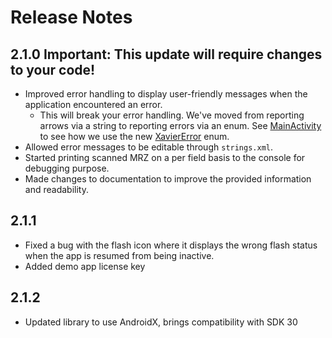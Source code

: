 # Release Notes
## 2.1.0 **Important**: This update will require changes to your code!
* Improved error handling to display user-friendly messages when the application encountered an error.
  * This will break your error handling. We've moved from reporting arrows via a string to reporting errors via an enum. See [MainActivity](../xavier-demo/app/src/main/java/com/blacksharktech/xavier/MainActivity.java) to see how we use the new [XavierError](./using-xavier.md#enum:-xavieractivity.error) enum.
* Allowed error messages to be editable through `strings.xml`.
* Started printing scanned MRZ on a per field basis to the console for debugging purpose.
* Made changes to documentation to improve the provided information and readability.

## 2.1.1
* Fixed a bug with the flash icon where it displays the wrong flash status when the app is resumed from being inactive.
* Added demo app license key

## 2.1.2
* Updated library to use AndroidX, brings compatibility with SDK 30
